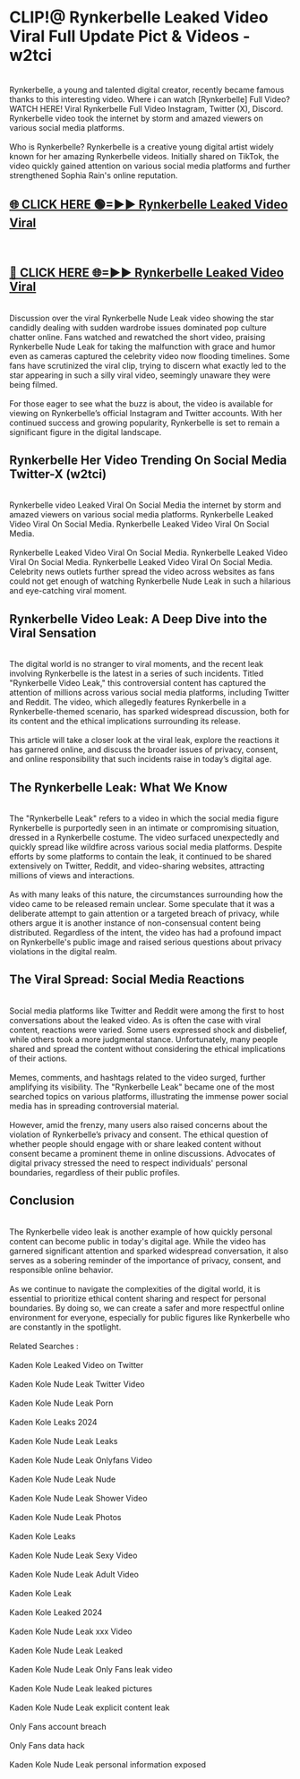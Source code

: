 # CLIP!@ Rynkerbelle Leaked Video Viral Full Update Pict & Videos - w2tci
<br>
Rynkerbelle, a young and talented digital creator, recently became famous thanks to this interesting video. Where i can watch [Rynkerbelle] Full Video? WATCH HERE! Viral Rynkerbelle Full Video Instagram, Twitter (X), Discord. Rynkerbelle video took the internet by storm and amazed viewers on various social media platforms.
<br><br>
Who is Rynkerbelle? Rynkerbelle is a creative young digital artist widely known for her amazing Rynkerbelle videos. Initially shared on TikTok, the video quickly gained attention on various social media platforms and further strengthened Sophia Rain's online reputation.
<br>
<h2><a href="https://bestclip.site?title=Rynkerbelle">🌐 CLICK HERE 🟢=►► Rynkerbelle Leaked Video Viral</a></h2>
<br>
<h2><a href="https://bestclip.site?title=Rynkerbelle">🔴 CLICK HERE 🌐=►► Rynkerbelle Leaked Video Viral</a></h2>
<br>
Discussion over the viral Rynkerbelle Nude Leak video showing the star candidly dealing with sudden wardrobe issues dominated pop culture chatter online. Fans watched and rewatched the short video, praising Rynkerbelle Nude Leak for taking the malfunction with grace and humor even as cameras captured the celebrity video now flooding timelines. Some fans have scrutinized the viral clip, trying to discern what exactly led to the star appearing in such a silly viral video, seemingly unaware they were being filmed.
<br><br>
For those eager to see what the buzz is about, the video is available for viewing on Rynkerbelle’s official Instagram and Twitter accounts. With her continued success and growing popularity, Rynkerbelle is set to remain a significant figure in the digital landscape.
<br>
<h2>Rynkerbelle Her Video Trending On Social Media Twitter-X (w2tci)</h2>
<br>
Rynkerbelle video Leaked Viral On Social Media the internet by storm and amazed viewers on various social media platforms. Rynkerbelle Leaked Video Viral On Social Media. Rynkerbelle Leaked Video Viral On Social Media.
<br><br>
Rynkerbelle Leaked Video Viral On Social Media. Rynkerbelle Leaked Video Viral On Social Media. Rynkerbelle Leaked Video Viral On Social Media. Celebrity news outlets further spread the video across websites as fans could not get enough of watching Rynkerbelle Nude Leak in such a hilarious and eye-catching viral moment.
<br>
<h2>Rynkerbelle Video Leak: A Deep Dive into the Viral Sensation</h2>
<br>
The digital world is no stranger to viral moments, and the recent leak involving Rynkerbelle is the latest in a series of such incidents. Titled "Rynkerbelle Video Leak," this controversial content has captured the attention of millions across various social media platforms, including Twitter and Reddit. The video, which allegedly features Rynkerbelle in a Rynkerbelle-themed scenario, has sparked widespread discussion, both for its content and the ethical implications surrounding its release.
<br><br>
This article will take a closer look at the viral leak, explore the reactions it has garnered online, and discuss the broader issues of privacy, consent, and online responsibility that such incidents raise in today’s digital age.
<br>
<h2>The Rynkerbelle Leak: What We Know</h2>
<br>
The "Rynkerbelle Leak" refers to a video in which the social media figure Rynkerbelle is purportedly seen in an intimate or compromising situation, dressed in a Rynkerbelle costume. The video surfaced unexpectedly and quickly spread like wildfire across various social media platforms. Despite efforts by some platforms to contain the leak, it continued to be shared extensively on Twitter, Reddit, and video-sharing websites, attracting millions of views and interactions.
<br><br>
As with many leaks of this nature, the circumstances surrounding how the video came to be released remain unclear. Some speculate that it was a deliberate attempt to gain attention or a targeted breach of privacy, while others argue it is another instance of non-consensual content being distributed. Regardless of the intent, the video has had a profound impact on Rynkerbelle's public image and raised serious questions about privacy violations in the digital realm.
<br>
<h2>The Viral Spread: Social Media Reactions</h2>
<br>
Social media platforms like Twitter and Reddit were among the first to host conversations about the leaked video. As is often the case with viral content, reactions were varied. Some users expressed shock and disbelief, while others took a more judgmental stance. Unfortunately, many people shared and spread the content without considering the ethical implications of their actions.
<br><br>
Memes, comments, and hashtags related to the video surged, further amplifying its visibility. The "Rynkerbelle Leak" became one of the most searched topics on various platforms, illustrating the immense power social media has in spreading controversial material.
<br><br>
However, amid the frenzy, many users also raised concerns about the violation of Rynkerbelle’s privacy and consent. The ethical question of whether people should engage with or share leaked content without consent became a prominent theme in online discussions. Advocates of digital privacy stressed the need to respect individuals' personal boundaries, regardless of their public profiles.
<br>
<h2>Conclusion</h2>
<br>
The Rynkerbelle video leak is another example of how quickly personal content can become public in today's digital age. While the video has garnered significant attention and sparked widespread conversation, it also serves as a sobering reminder of the importance of privacy, consent, and responsible online behavior.
<br><br>
As we continue to navigate the complexities of the digital world, it is essential to prioritize ethical content sharing and respect for personal boundaries. By doing so, we can create a safer and more respectful online environment for everyone, especially for public figures like Rynkerbelle who are constantly in the spotlight.
<br><br>
Related Searches :
<br><br>
Kaden Kole Leaked Video on Twitter
<br><br>
Kaden Kole Nude Leak Twitter Video
<br><br>
Kaden Kole Nude Leak Porn
<br><br>
Kaden Kole Leaks 2024
<br><br>
Kaden Kole Nude Leak Leaks
<br><br>
Kaden Kole Nude Leak Onlyfans Video
<br><br>
Kaden Kole Nude Leak Nude
<br><br>
Kaden Kole Nude Leak Shower Video
<br><br>
Kaden Kole Nude Leak Photos
<br><br>
Kaden Kole Leaks
<br><br>
Kaden Kole Nude Leak Sexy Video
<br><br>
Kaden Kole Nude Leak Adult Video
<br><br>
Kaden Kole Leak
<br><br>
Kaden Kole Leaked 2024
<br><br>
Kaden Kole Nude Leak xxx Video
<br><br>
Kaden Kole Nude Leak Leaked
<br><br>
Kaden Kole Nude Leak Only Fans leak video
<br><br>
Kaden Kole Nude Leak leaked pictures
<br><br>
Kaden Kole Nude Leak explicit content leak
<br><br>
Only Fans account breach
<br><br>
Only Fans data hack
<br><br>
Kaden Kole Nude Leak personal information exposed
